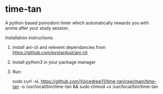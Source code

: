 # time-tan
A python based pomodoro timer which automatically rewards you with anime after your study session.

Installation instructions:

  1. Install ani-cli and relevent dependancies from https://github.com/pystardust/ani-cli
  2. Install python3 in your package manager
  3. Run: 
    
      sudo curl -sL https://github.com/Voicedrew11/time-tan/raw/main/time-tan -o /usr/local/bin/time-tan &&
      sudo chmod +x /usr/local/bin/time-tan
